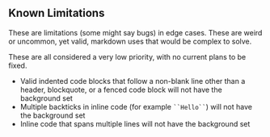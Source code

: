 ## Known Limitations

These are limitations (some might say bugs) in edge cases.  These are weird or uncommon, yet valid, markdown uses that would be complex to solve.

These are all considered a very low priority, with no current plans to be fixed.

* Valid indented code blocks that follow a non-blank line other than a header, blockquote, or a fenced code block will not have the background set
* Multiple backticks in inline code (for example ` ``Hello`` `) will not have the background set
* Inline code that spans multiple lines will not have the background set
